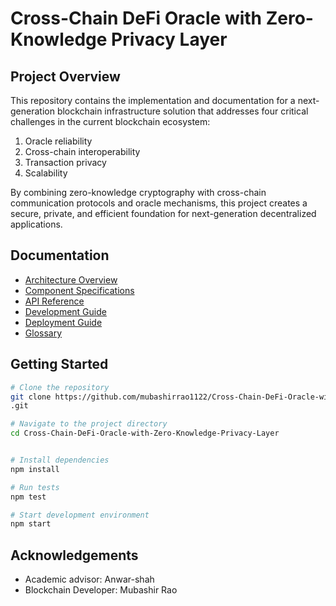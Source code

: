 # Cross-Chain DeFi Oracle with Zero-Knowledge Privacy Layer



## Project Overview

This repository contains the implementation and documentation for a next-generation blockchain infrastructure solution that addresses four critical challenges in the current blockchain ecosystem:

1. Oracle reliability
2. Cross-chain interoperability
3. Transaction privacy
4. Scalability

By combining zero-knowledge cryptography with cross-chain communication protocols and oracle mechanisms, this project creates a secure, private, and efficient foundation for next-generation decentralized applications.

## Documentation

- [Architecture Overview](architecture/overview.md)
- [Component Specifications](specifications)
- [API Reference](api/index.md)
- [Development Guide](guides/development.md)
- [Deployment Guide](guides/deployment.md)
- [Glossary](glossary.md)

## Getting Started

```bash
# Clone the repository
git clone https://github.com/mubashirrao1122/Cross-Chain-DeFi-Oracle-with-Zero-Knowledge-Privacy-Layer
.git

# Navigate to the project directory
cd Cross-Chain-DeFi-Oracle-with-Zero-Knowledge-Privacy-Layer


# Install dependencies
npm install

# Run tests
npm test

# Start development environment
npm start
```


## Acknowledgements

- Academic advisor: Anwar-shah
- Blockchain Developer: Mubashir Rao
